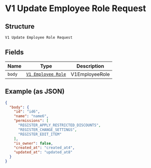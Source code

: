 
# V1 Update Employee Role Request

## Structure

`V1 Update Employee Role Request`

## Fields

| Name | Type | Description |
|  --- | --- | --- |
| `body` | [`V1 Employee Role`](/doc/models/v1-employee-role.md) | V1EmployeeRole |

## Example (as JSON)

```json
{
  "body": {
    "id": "id6",
    "name": "name6",
    "permissions": [
      "REGISTER_APPLY_RESTRICTED_DISCOUNTS",
      "REGISTER_CHANGE_SETTINGS",
      "REGISTER_EDIT_ITEM"
    ],
    "is_owner": false,
    "created_at": "created_at4",
    "updated_at": "updated_at8"
  }
}
```

